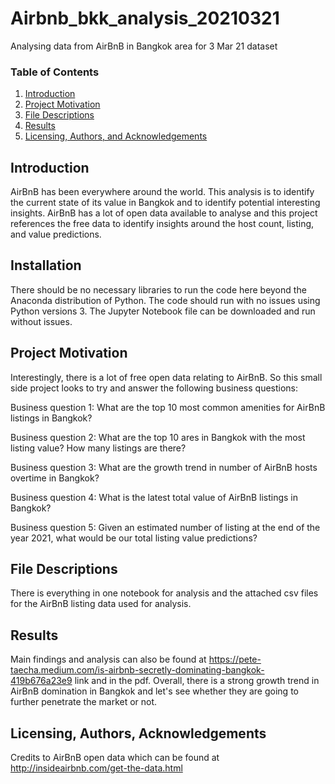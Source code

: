 # Airbnb_bkk_analysis_20210321
Analysing data from AirBnB in Bangkok area for 3 Mar 21 dataset

### Table of Contents

1. [Introduction](#Introduction)
2. [Project Motivation](#motivation)
3. [File Descriptions](#files)
4. [Results](#results)
5. [Licensing, Authors, and Acknowledgements](#licensing)

## Introduction <a name="Introduction"></a>

AirBnB has been everywhere around the world. This analysis is to identify the current state of its value in Bangkok and to identify potential interesting insights.
AirBnB has a lot of open data available to analyse and this project references the free data to identify insights around the host count, listing, and value predictions.

## Installation <a name="installation"></a>

There should be no necessary libraries to run the code here beyond the Anaconda distribution of Python.  The code should run with no issues using Python versions 3.
The Jupyter Notebook file can be downloaded and run without issues.

## Project Motivation<a name="motivation"></a>

Interestingly, there is a lot of free open data relating to AirBnB. So this small side project looks to try and answer the following business questions:


Business question 1: What are the top 10 most common amenities for AirBnB listings in Bangkok?

Business question 2: What are the top 10 ares in Bangkok with the most listing value? How many listings are there?

Business question 3: What are the growth trend in number of AirBnB hosts overtime in Bangkok?

Business question 4: What is the latest total value of AirBnB listings in Bangkok? 

Business question 5: Given an estimated number of listing at the end of the year 2021, what would be our total listing value predictions?

## File Descriptions <a name="files"></a>

There is everything in one notebook for analysis and the attached csv files for the AirBnB listing data used for analysis.

## Results<a name="results"></a>

Main findings and analysis can also be found at https://pete-taecha.medium.com/is-airbnb-secretly-dominating-bangkok-419b676a23e9 link and in the pdf.
Overall, there is a strong growth trend in AirBnB domination in Bangkok and let's see whether they are going to further penetrate the market or not.

## Licensing, Authors, Acknowledgements<a name="licensing"></a>

Credits to AirBnB open data which can be found at http://insideairbnb.com/get-the-data.html

